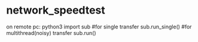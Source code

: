 # network_speedtest
on remote pc:
python3
import sub
#for single transfer
sub.run_single()
#for multithread(noisy) transfer
sub.run()
